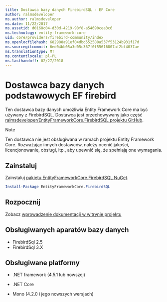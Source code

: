 ```yaml
---
title: Dostawca bazy danych FirebirdSQL - EF Core
author: ralmsdeveloper
ms.author: ralmsdeveloper
ms.date: 11/22/2017
ms.assetid: d0168c04-d30d-4219-98f8-a54690cea3c6
ms.technology: entity-framework-core
uid: core/providers/firebird-community/index
ms.openlocfilehash: 682988a91ef04dbd552588a537f53124b931f17d
ms.sourcegitcommit: 6ed04bb05a3d05c367f0f55616807af2bf4037ae
ms.translationtype: MT
ms.contentlocale: pl-PL
ms.lasthandoff: 02/27/2018
---
```

# <a name="firebird-ef-core-database-provider"></a>Dostawca bazy danych podstawowych EF firebird

Ten dostawca bazy danych umożliwia Entity Framework Core ma być używany z FirebirdSQL. Dostawca jest przechowywany jako część [ralmsdeveloper/EntityFrameworkCore.FirebirdSQL projektu GitHub](https://github.com/ralmsdeveloper/EntityFrameworkCore.FirebirdSQL).

> [!NOTE]  
>
> Ten dostawca nie jest obsługiwana w ramach projektu Entity Framework Core. Rozważając innych dostawców, należy ocenić jakości, licencjonowanie, obsługi, itp., aby upewnić się, że spełniają one wymagania.

## <a name="install"></a>Zainstaluj

Zainstaluj [pakietu EntityFrameworkCore.FirebirdSQL NuGet](https://www.nuget.org/packages/EntityFrameworkCore.FirebirdSQL).

``` powershell
Install-Package EntityFrameworkCore.FirebirdSQL
```

## <a name="get-started"></a>Rozpocznij

Zobacz [wprowadzenie dokumentacji w witrynie projektu](https://github.com/ralmsdeveloper/EntityFrameworkCore.FirebirdSQL/wiki)

## <a name="supported-database-engines"></a>Obsługiwanych aparatów bazy danych

* FirebirdSql 2.5
* FirebirdSql 3.X

## <a name="supported-platforms"></a>Obsługiwane platformy

* .NET framework (4.5.1 lub nowszej)

* .NET Core

* Mono (4.2.0 i jego nowszych wersjach)
